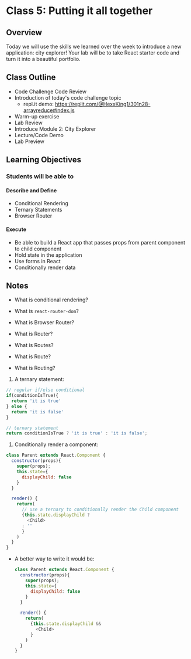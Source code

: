 # Class 5: Putting it all together

## Overview

Today we will use the skills we learned over the week to introduce a new application: city explorer! Your lab will be to take React starter code and turn it into a beautiful portfolio.

## Class Outline

- Code Challenge Code Review
- Introduction of today's code challenge topic
  - repl.it demo: <https://replit.com/@HexxKing1/301n28-arrayreduce#index.js>
- Warm-up exercise
- Lab Review
- Introduce Module 2: City Explorer
- Lecture/Code Demo
- Lab Preview

## Learning Objectives

### Students will be able to

#### Describe and Define

- Conditional Rendering
- Ternary Statements
- Browser Router

#### Execute

- Be able to build a React app that passes props from parent component to child component
- Hold state in the application
- Use forms in React
- Conditionally render data

## Notes

- What is conditional rendering?

- What is `react-router-dom`?

- What is Browser Router?

- What is Router?

- What is Routes?

- What is Route?

- What is Routing?

1. A ternary statement:

  ```javaScript
  // regular if/else conditional
  if(conditionIsTrue){
    return 'it is true'
  } else {
    return 'it is false'
  }

  // ternary statement
  return conditionIsTrue ? 'it is true' : 'it is false';
  ```

1. Conditionally render a component:

  ```javaScript
  class Parent extends React.Component {
    constructor(props){
      super(props);
      this.state={
        displayChild: false
      }
    }

    render() {
      return(
        // use a ternary to conditionally render the Child component
        {this.state.displayChild ?
          <Child>
        : ''
        }
      )
    }
  }
  ```

- A better way to write it would be:

  ```javaScript
  class Parent extends React.Component {
    constructor(props){
      super(props);
      this.state={
        displayChild: false
      }
    }

    render() {
      return(
        {this.state.displayChild &&
          <Child>
        }
      )
    }
  }
  ```
